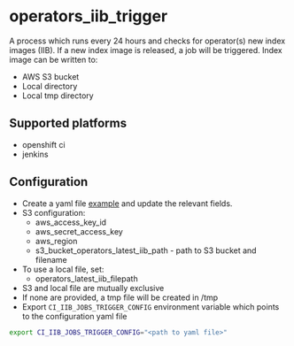 # operators_iib_trigger

A process which runs every 24 hours and checks for operator(s) new index images (IIB).
If a new index image is released, a job will be triggered.
Index image can be written to:
- AWS S3 bucket
- Local directory
- Local tmp directory

## Supported platforms
- openshift ci
- jenkins

## Configuration

- Create a yaml file [example](../../../config-examples/ci-iib-jobs-trigger-config.example.yaml) and update the relevant fields.
- S3 configuration:
  - aws_access_key_id
  - aws_secret_access_key
  - aws_region
  - s3_bucket_operators_latest_iib_path - path to S3 bucket and filename
- To use a local file, set:
  - operators_latest_iib_filepath
- S3 and local file are mutually exclusive
- If none are provided, a tmp file will be created in /tmp
- Export `CI_IIB_JOBS_TRIGGER_CONFIG` environment variable which points to the configuration yaml file

```bash
export CI_IIB_JOBS_TRIGGER_CONFIG="<path to yaml file>"
```
